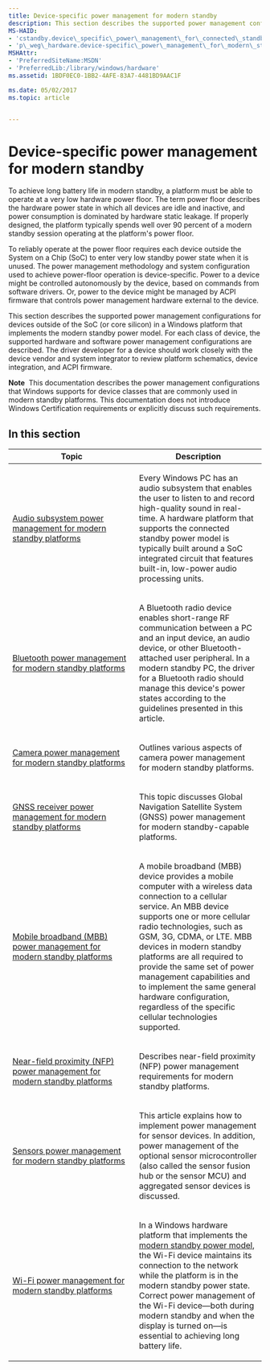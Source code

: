 ```yaml
---
title: Device-specific power management for modern standby
description: This section describes the supported power management configurations for devices outside of the SoC (or core silicon) in a Windows platform that implements the modern standby power model.
MS-HAID:
- 'cstandby.device\_specific\_power\_management\_for\_connected\_standby'
- 'p\_weg\_hardware.device-specific\_power\_management\_for\_modern\_standby'
MSHAttr:
- 'PreferredSiteName:MSDN'
- 'PreferredLib:/library/windows/hardware'
ms.assetid: 1BDF0EC0-1BB2-4AFE-83A7-4481BD9AAC1F

ms.date: 05/02/2017
ms.topic: article


---
```


# Device-specific power management for modern standby


To achieve long battery life in modern standby, a platform must be able to operate at a very low hardware power floor. The term power floor describes the hardware power state in which all devices are idle and inactive, and power consumption is dominated by hardware static leakage. If properly designed, the platform typically spends well over 90 percent of a modern standby session operating at the platform's power floor.

To reliably operate at the power floor requires each device outside the System on a Chip (SoC) to enter very low standby power state when it is unused. The power management methodology and system configuration used to achieve power-floor operation is device-specific. Power to a device might be controlled autonomously by the device, based on commands from software drivers. Or, power to the device might be managed by ACPI firmware that controls power management hardware external to the device.

This section describes the supported power management configurations for devices outside of the SoC (or core silicon) in a Windows platform that implements the modern standby power model. For each class of device, the supported hardware and software power management configurations are described. The driver developer for a device should work closely with the device vendor and system integrator to review platform schematics, device integration, and ACPI firmware.

**Note**  This documentation describes the power management configurations that Windows supports for device classes that are commonly used in modern standby platforms. This documentation does not introduce Windows Certification requirements or explicitly discuss such requirements.

 

## In this section


<table>
<colgroup>
<col width="50%" />
<col width="50%" />
</colgroup>
<thead>
<tr class="header">
<th>Topic</th>
<th>Description</th>
</tr>
</thead>
<tbody>
<tr class="odd">
<td><p><a href="audio-subsystem-power-management-for-modern-standby-platforms.md" data-raw-source="[Audio subsystem power management for modern standby platforms](audio-subsystem-power-management-for-modern-standby-platforms.md)">Audio subsystem power management for modern standby platforms</a></p></td>
<td><p>Every Windows PC has an audio subsystem that enables the user to listen to and record high-quality sound in real-time. A hardware platform that supports the connected standby power model is typically built around a SoC integrated circuit that features built-in, low-power audio processing units.</p></td>
</tr>
<tr class="even">
<td><p><a href="bluetooth-power-management-for-modern-standby-platforms.md" data-raw-source="[Bluetooth power management for modern standby platforms](bluetooth-power-management-for-modern-standby-platforms.md)">Bluetooth power management for modern standby platforms</a></p></td>
<td><p>A Bluetooth radio device enables short-range RF communication between a PC and an input device, an audio device, or other Bluetooth-attached user peripheral. In a modern standby PC, the driver for a Bluetooth radio should manage this device&#39;s power states according to the guidelines presented in this article.</p></td>
</tr>
<tr class="odd">
<td><p><a href="camera-power-management-for-modern-standby-platforms.md" data-raw-source="[Camera power management for modern standby platforms](camera-power-management-for-modern-standby-platforms.md)">Camera power management for modern standby platforms</a></p></td>
<td><p>Outlines various aspects of camera power management for modern standby platforms.</p></td>
</tr>
<tr class="even">
<td><p><a href="gnss-receiver-power-management-for-modern-standby-platforms.md" data-raw-source="[GNSS receiver power management for modern standby platforms](gnss-receiver-power-management-for-modern-standby-platforms.md)">GNSS receiver power management for modern standby platforms</a></p></td>
<td><p>This topic discusses Global Navigation Satellite System (GNSS) power management for modern standby-capable platforms.</p></td>
</tr>
<tr class="odd">
<td><p><a href="mobile-broadband--mbb--power-management-for-modern-standby-platforms.md" data-raw-source="[Mobile broadband (MBB) power management for modern standby platforms](mobile-broadband--mbb--power-management-for-modern-standby-platforms.md)">Mobile broadband (MBB) power management for modern standby platforms</a></p></td>
<td><p>A mobile broadband (MBB) device provides a mobile computer with a wireless data connection to a cellular service. An MBB device supports one or more cellular radio technologies, such as GSM, 3G, CDMA, or LTE. MBB devices in modern standby platforms are all required to provide the same set of power management capabilities and to implement the same general hardware configuration, regardless of the specific cellular technologies supported.</p></td>
</tr>
<tr class="even">
<td><p><a href="near-field-promiximity--nfp--power-management-for-modern-standby-platforms.md" data-raw-source="[Near-field proximity (NFP) power management for modern standby platforms](near-field-promiximity--nfp--power-management-for-modern-standby-platforms.md)">Near-field proximity (NFP) power management for modern standby platforms</a></p></td>
<td><p>Describes near-field proximity (NFP) power management requirements for modern standby platforms.</p></td>
</tr>
<tr class="odd">
<td><p><a href="sensors-power-management-for-modern-standby-platforms.md" data-raw-source="[Sensors power management for modern standby platforms](sensors-power-management-for-modern-standby-platforms.md)">Sensors power management for modern standby platforms</a></p></td>
<td><p>This article explains how to implement power management for sensor devices. In addition, power management of the optional sensor microcontroller (also called the sensor fusion hub or the sensor MCU) and aggregated sensor devices is discussed.</p></td>
</tr>
<tr class="even">
<td><p><a href="wi-fi-power-management-for-modern-standby-platforms.md" data-raw-source="[Wi-Fi power management for modern standby platforms](wi-fi-power-management-for-modern-standby-platforms.md)">Wi-Fi power management for modern standby platforms</a></p></td>
<td><p>In a Windows hardware platform that implements the <a href="modern-standby.md" data-raw-source="[modern standby power model](modern-standby.md)">modern standby power model</a>, the Wi-Fi device maintains its connection to the network while the platform is in the modern standby power state. Correct power management of the Wi-Fi device—both during modern standby and when the display is turned on—is essential to achieving long battery life.</p></td>
</tr>
</tbody>
</table>

 

 

 






